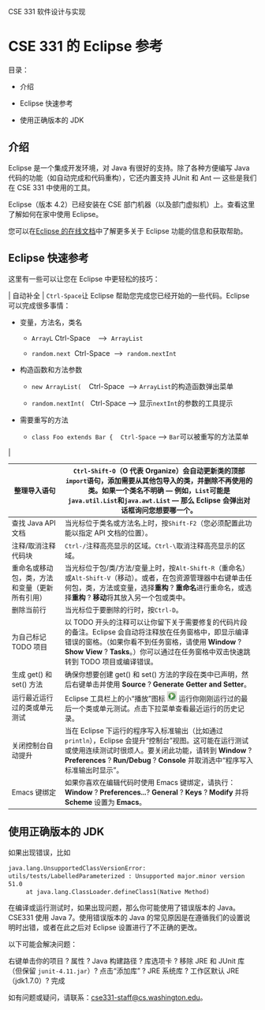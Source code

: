 CSE 331 软件设计与实现

# CSE 331 的 Eclipse 参考

目录：

+   介绍

+   Eclipse 快速参考

+   使用正确版本的 JDK

## 介绍

Eclipse 是一个集成开发环境，对 Java 有很好的支持。除了各种方便编写 Java 代码的功能（如自动完成和代码重构），它还内置支持 JUnit 和 Ant — 这些是我们在 CSE 331 中使用的工具。

Eclipse（版本 4.2）已经安装在 CSE 部门机器（以及部门虚拟机）上。查看这里了解如何在家中使用 Eclipse。

您可以在[Eclipse 的在线文档](http://www.eclipse.org/documentation/)中了解更多关于 Eclipse 功能的信息和获取帮助。

## Eclipse 快速参考

这里有一些可以让您在 Eclipse 中更轻松的技巧：

| 自动补全 | `Ctrl-Space`让 Eclipse 帮助您完成您已经开始的一些代码。Eclipse 可以完成很多事情：

+   变量，方法名，类名

    +   `ArrayL` Ctrl-Space    -->  `ArrayList`

    +   `random.next`  Ctrl-Space  -->  `random.nextInt`

+   构造函数和方法参数

    +   `new ArrayList(`    Ctrl-Space  --> `ArrayList`的构造函数弹出菜单

    +   `random.nextInt(`   Ctrl-Space --> 显示`nextInt`的参数的工具提示

+   需要重写的方法

    +   `class Foo extends Bar {`    `Ctrl-Space` --> `Bar`可以被重写的方法菜单

|

| 整理导入语句 | `Ctrl-Shift-O`（O 代表 Organize）会自动更新类的顶部`import`语句，添加需要从其他包导入的类，并删除不再使用的类。如果一个类名不明确 — 例如，`List`可能是`java.util.List`和`java.awt.List` — 那么 Eclipse 会弹出对话框询问您想要哪一个。 |
| --- | --- |
| 查找 Java API 文档 | 当光标位于类名或方法名上时，按`Shift-F2`（您必须配置此功能以指定 API 文档的位置）。 |
| 注释/取消注释代码块 | `Ctrl-/`注释高亮显示的区域。`Ctrl-\`取消注释高亮显示的区域。 |
| 重命名或移动包，类，方法和变量（更新所有引用） | 当光标位于包/类/方法/变量上时，按`Alt-Shift-R`（重命名）或`Alt-Shift-V`（移动）。或者，在包资源管理器中右键单击任何包，类，方法或变量，选择**重构** ? **重命名**进行重命名，或选择**重构** ? **移动**将其放入另一个包或类中。 |
| 删除当前行 | 当光标位于要删除的行时，按`Ctrl-D`。 |
| 为自己标记 TODO 项目 | 以 TODO 开头的注释可以让你留下关于需要修复的代码片段的备注。Eclipse 会自动将注释放在任务窗格中，即显示编译错误的窗格。（如果你看不到任务窗格，请使用 **Window** ? **Show View** ? **Tasks**。）你可以通过在任务窗格中双击快速跳转到 TODO 项目或编译错误。 |
| 生成 get() 和 set() 方法 | 确保你想要创建 get() 和 set() 方法的字段在类中已声明，然后右键单击并使用 **Source** ? **Generate Getter and Setter**。 |
| 运行最近运行过的类或单元测试 | Eclipse 工具栏上的小“播放”图标 ![](img/218b9346e6b3408bb5f2f389b3b6b66e.jpg) 运行你刚刚运行过的最后一个类或单元测试。点击下拉菜单查看最近运行的历史记录。 |
| 关闭控制台自动提升 | 当在 Eclipse 下运行的程序写入标准输出（比如通过 `println`），Eclipse 会提升“控制台”视图。这可能在运行测试或使用连续测试时很烦人。要关闭此功能，请转到 **Window** ? **Preferences** ? **Run/Debug** ? **Console** 并取消选中“程序写入标准输出时显示”。 |
| Emacs 键绑定 | 如果你喜欢在编辑代码时使用 Emacs 键绑定，请执行：**Window** ? **Preferences...**? **General** ? **Keys** ? **Modify** 并将 **Scheme** 设置为 **Emacs**。 |

## 使用正确版本的 JDK

如果出现错误，比如

```
java.lang.UnsupportedClassVersionError: utils/tests/LabelledParameterized : Unsupported major.minor version 51.0
     at java.lang.ClassLoader.defineClass1(Native Method)

```

在编译或运行测试时，如果出现问题，那么你可能使用了错误版本的 Java。CSE331 使用 Java 7。使用错误版本的 Java 的常见原因是在遵循我们的设置说明时出错，或者在此之后对 Eclipse 设置进行了不正确的更改。

以下可能会解决问题：

右键单击你的项目 ? 属性 ? Java 构建路径 ? 库选项卡 ? 移除 JRE 和 JUnit 库（但保留 `junit-4.11.jar`）? 点击“添加库” ? JRE 系统库 ? 工作区默认 JRE（jdk1.7.0）? 完成

如有问题或疑问，请联系：cse331-staff@cs.washington.edu。

